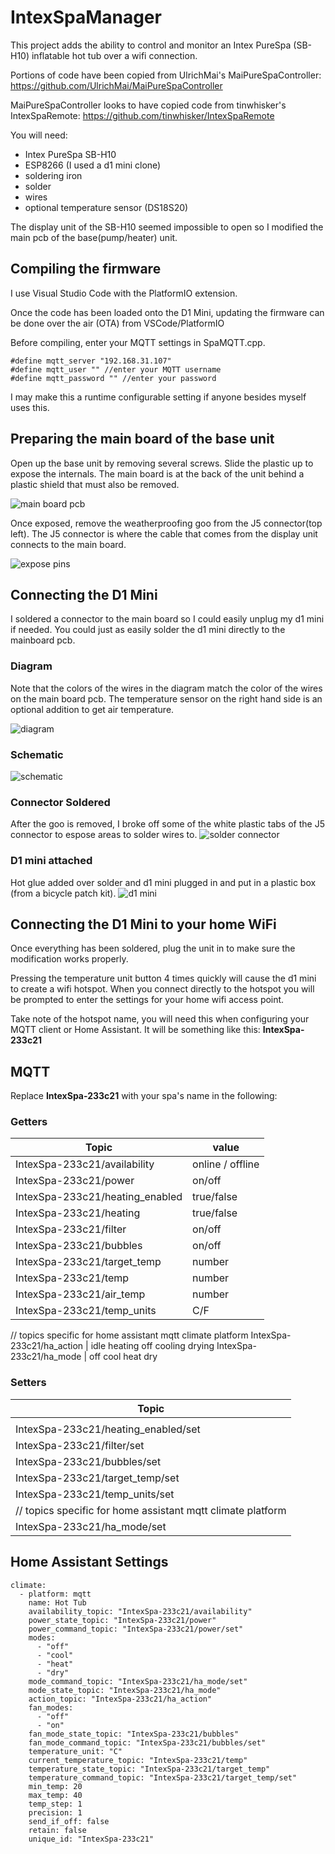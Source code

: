 # IntexSpaManager
This project adds the ability to control and monitor an Intex PureSpa (SB-H10) inflatable hot tub over a wifi connection.

Portions of code have been copied from UlrichMai's MaiPureSpaController:
https://github.com/UlrichMai/MaiPureSpaController

MaiPureSpaController looks to have copied code from tinwhisker's IntexSpaRemote:
https://github.com/tinwhisker/IntexSpaRemote


You will need:
- Intex PureSpa SB-H10
- ESP8266 (I used a d1 mini clone)
- soldering iron
- solder
- wires
- optional temperature sensor (DS18S20)

The display unit of the SB-H10 seemed impossible to open so I modified the main pcb of the base(pump/heater) unit.

## Compiling the firmware
I use Visual Studio Code with the PlatformIO extension.

Once the code has been loaded onto the D1 Mini, updating the firmware can be done over the air (OTA) from VSCode/PlatformIO

Before compiling, enter your MQTT settings in SpaMQTT.cpp. 

```
#define mqtt_server "192.168.31.107"
#define mqtt_user "" //enter your MQTT username
#define mqtt_password "" //enter your password
```
I may make this a runtime configurable setting if anyone besides myself uses this.


## Preparing the main board of the base unit
Open up the base unit by removing several screws. Slide the plastic up to expose the internals. The main board is at the back of the unit behind a plastic shield that must also be removed.

![main board pcb](docs/mainboard_pcb.jpg)

Once exposed, remove the weatherproofing goo from the J5 connector(top left). The J5 connector is where the cable that comes from the display unit connects to the main board.

![expose pins](docs/mainboard_pcb_expose_pins.jpg)

## Connecting the D1 Mini
I soldered a connector to the main board so I could easily unplug my d1 mini if needed. You could just as easily solder the d1 mini directly to the mainboard pcb.

### Diagram
Note that the colors of the wires in the diagram match the color of the wires on the main board pcb. The temperature sensor on the right hand side is an optional addition to get air temperature.

![diagram](docs/diagram.png_error)

### Schematic
![schematic](docs/schematic.png_error)

### Connector Soldered
After the goo is removed, I broke off some of the white plastic tabs of the J5 connector to espose areas to solder wires to.
![solder connector](docs/mainboard_pcb_solder_connector.jpg)

### D1 mini attached
Hot glue added over solder and d1 mini plugged in and put in a plastic box (from a bicycle patch kit).
![d1 mini](docs/mainboard_pcb_connect_d1mini.jpg)




## Connecting the D1 Mini to your home WiFi
Once everything has been soldered, plug the unit in to make sure the modification works properly.

Pressing the temperature unit button 4 times quickly will cause the d1 mini to create a wifi hotspot. When you connect directly to the hotspot you will be prompted to enter the settings for your home wifi access point.

Take note of the hotspot name, you will need this when configuring your MQTT client or Home Assistant. It will be something like this: __IntexSpa-233c21__

## MQTT

Replace __IntexSpa-233c21__ with your spa's name in the following:

### Getters
Topic | value
------|-------
IntexSpa-233c21/availability | online / offline
IntexSpa-233c21/power | on/off
IntexSpa-233c21/heating_enabled |true/false
IntexSpa-233c21/heating | true/false
IntexSpa-233c21/filter | on/off
IntexSpa-233c21/bubbles | on/off
IntexSpa-233c21/target_temp | number
IntexSpa-233c21/temp | number
IntexSpa-233c21/air_temp | number
IntexSpa-233c21/temp_units | C/F
// topics specific for home assistant mqtt climate platform
IntexSpa-233c21/ha_action | idle heating off cooling drying
IntexSpa-233c21/ha_mode   | off cool heat dry

### Setters

| Topic |
| ------|
||IntexSpa-233c21/power/set|
|IntexSpa-233c21/heating_enabled/set|
|IntexSpa-233c21/filter/set|
|IntexSpa-233c21/bubbles/set|
|IntexSpa-233c21/target_temp/set|
|IntexSpa-233c21/temp_units/set|
|// topics specific for home assistant mqtt climate platform |
|IntexSpa-233c21/ha_mode/set |


## Home Assistant Settings
```
climate:
  - platform: mqtt
    name: Hot Tub
    availability_topic: "IntexSpa-233c21/availability"
    power_state_topic: "IntexSpa-233c21/power"
    power_command_topic: "IntexSpa-233c21/power/set"
    modes:
      - "off"
      - "cool"
      - "heat"
      - "dry"
    mode_command_topic: "IntexSpa-233c21/ha_mode/set"
    mode_state_topic: "IntexSpa-233c21/ha_mode"
    action_topic: "IntexSpa-233c21/ha_action"
    fan_modes:
      - "off"
      - "on"
    fan_mode_state_topic: "IntexSpa-233c21/bubbles"
    fan_mode_command_topic: "IntexSpa-233c21/bubbles/set"
    temperature_unit: "C"
    current_temperature_topic: "IntexSpa-233c21/temp"
    temperature_state_topic: "IntexSpa-233c21/target_temp"
    temperature_command_topic: "IntexSpa-233c21/target_temp/set"
    min_temp: 20
    max_temp: 40
    temp_step: 1
    precision: 1
    send_if_off: false
    retain: false
    unique_id: "IntexSpa-233c21"
```
